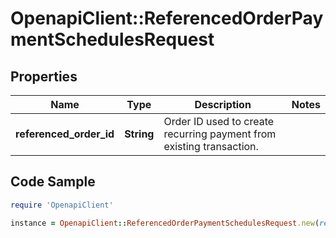 # OpenapiClient::ReferencedOrderPaymentSchedulesRequest

## Properties

Name | Type | Description | Notes
------------ | ------------- | ------------- | -------------
**referenced_order_id** | **String** | Order ID used to create recurring payment from existing transaction. | 

## Code Sample

```ruby
require 'OpenapiClient'

instance = OpenapiClient::ReferencedOrderPaymentSchedulesRequest.new(referenced_order_id: R-f9c2c198-b7cc-491a-a711-93d22fd0e589)
```


